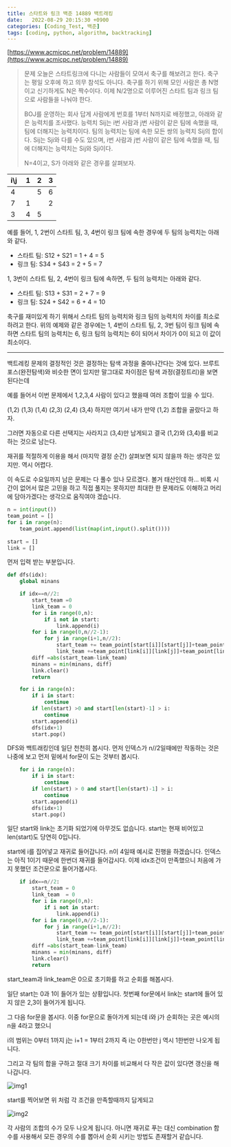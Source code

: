 ```yaml
---
title: 스타트와 링크 백준 14889 백트래킹
date:   2022-08-29 20:15:30 +0900
categories: [Coding_Test, 백준]
tags: [coding, python, algorithm, backtracking]
---
```


[https://www.acmicpc.net/problem/14889](https://www.acmicpc.net/problem/14889)

> 문제
> 오늘은 스타트링크에 다니는 사람들이 모여서 축구를 해보려고 한다. 축구는 평일 오후에 하고 의무 참석도 아니다. 축구를 하기 위해 모인 사람은 총 N명이고 신기하게도 N은 짝수이다. 이제 N/2명으로 이루어진 스타트 팀과 링크 팀으로 사람들을 나눠야 한다.
> 
> BOJ를 운영하는 회사 답게 사람에게 번호를 1부터 N까지로 배정했고, 아래와 같은 능력치를 조사했다. 능력치 Sij는 i번 사람과 j번 사람이 같은 팀에 속했을 때, 팀에 더해지는 능력치이다. 팀의 능력치는 팀에 속한 모든 쌍의 능력치 Sij의 합이다. Sij는 Sji와 다를 수도 있으며, i번 사람과 j번 사람이 같은 팀에 속했을 때, 팀에 더해지는 능력치는 Sij와 Sji이다.
> 
> N=4이고, S가 아래와 같은 경우를 살펴보자.

|i\j |1|2|3|
| :- | :- | :- | :- |
|4| |5|6|
|7|1| |2|
|3|4|5| |
예를 들어, 1, 2번이 스타트 팀, 3, 4번이 링크 팀에 속한 경우에 두 팀의 능력치는 아래와 같다.

- 스타트 팀: S12 + S21 = 1 + 4 = 5
- 링크 팀: S34 + S43 = 2 + 5 = 7

1, 3번이 스타트 팀, 2, 4번이 링크 팀에 속하면, 두 팀의 능력치는 아래와 같다.

- 스타트 팀: S13 + S31 = 2 + 7 = 9
- 링크 팀: S24 + S42 = 6 + 4 = 10

축구를 재미있게 하기 위해서 스타트 팀의 능력치와 링크 팀의 능력치의 차이를 최소로 하려고 한다. 위의 예제와 같은 경우에는 1, 4번이 스타트 팀, 2, 3번 팀이 링크 팀에 속하면 스타트 팀의 능력치는 6, 링크 팀의 능력치는 6이 되어서 차이가 0이 되고 이 값이 최소이다.

-----

백트레킹 문제의 결정적인 것은 결정하는 탐색 과정을 줄여나간다는 것에 있다. 브루트포스(완전탐색)와 비슷한 면이 있지만 말그대로 차이점은 탐색 과정(결정트리)을 보면 된다는데

예를 들어서 이번 문제에서 1,2,3,4 사람이 있다고 했을때 여러 조합이 있을 수 있다.

(1,2) (1,3) (1,4) (2,3) (2,4) (3,4) 하지만 여기서 내가 만약 (1,2) 조합을 골랐다고 하자.

그러면 자동으로 다른 선택지는 사라지고 (3,4)만 남게되고 결국 (1,2)와 (3,4)를 비교하는 것으로 남는다.

재귀를 적절하게 이용을 해서 (마지막 결정 순간) 살펴보면 되지 않을까 하는 생각은 있지만. 역시 어렵다.

이 속도로 수요일까지 남은 문제는 다 풀수 있나 모르겠다. 볼거 태산인데 하... 비록 시간이 없어서 많은 고민을 하고 직접 풀지는 못하지만 최대한 한 문제라도 이해하고 머리에 담아가겠다는 생각으로 움직여야 겠습니다.

```py
n = int(input())
team_point = []
for i in range(n):
    team_point.append(list(map(int,input().split())))
    
start = []
link = []
```
먼저 입력 받는 부분입니다.

```py
def dfs(idx):
    global minans

    if idx==n//2:
        start_team =0
        link_team = 0
        for i in range(0,n):
            if i not in start:
                link.append(i)
        for i in range(0,n//2-1):
            for j in range(i+1,n//2):
                start_team += team_point[start[i]][start[j]]+team_point[start[j]][start[i]]
                link_team +=team_point[link[i]][link[j]]+team_point[link[j]][link[i]]
        diff =abs(start_team-link_team)
        minans = min(minans, diff)
        link.clear()
        return

    for i in range(n):
        if i in start:
            continue
        if len(start) >0 and start[len(start)-1] > i:
            continue
        start.append(i)
        dfs(idx+1)
        start.pop()
```
DFS와 백트래킹인데 일단 천천히 봅시다. 먼저 인덱스가 n//2일때에만 작동하는 것은 나중에 보고 먼저 밑에서 for문이 도는 것부터 봅시다.

```py
    for i in range(n):
        if i in start:
            continue
        if len(start) > 0 and start[len(start)-1] > i:
            continue
        start.append(i)
        dfs(idx+1)
        start.pop()
```

일단 start와 link는 초기화 되었기에 아무것도 없습니다. start는 현재 비어있고 len(start)도 당연히 0입니다.

start에 i를 집어넣고 재귀로 들어갑니다. n이 4일때 예시로 진행을 하겠습니다. 인덱스는 아직 1이기 때문에 한번더 재귀를 들어갑시다. 이제 idx조건이 만족했으니 처음에 가지 못했던 조건문으로 들어가봅시다.

```py
    if idx==n//2:
        start_team = 0
        link_team  = 0
        for i in range(0,n):
            if i not in start:
                link.append(i)
        for i in range(0,n//2-1):
            for j in range(i+1,n//2):
                start_team += team_point[start[i]][start[j]]+team_point[start[j]][start[i]]
                link_team +=team_point[link[i]][link[j]]+team_point[link[j]][link[i]]
        diff =abs(start_team-link_team)
        minans = min(minans, diff)
        link.clear()
        return
```

start_team과 link_team은 0으로 초기화를 하고 순회를 해봅시다.

일단 start는 0과 1이 들어가 있는 상황입니다. 첫번째 for문에서 link는 start에 들어 있지 않은 2,3이 들어가게 됩니다.

그 다음 for문을 봅시다. 이중 for문으로 돌아가게 되는데 i와 j가 순회하는 곳은 예시의 n을 4라고 했으니

i의 범위는 0부터 1까지 j는 i+1 = 1부터 2까지 즉 i는 0한번만 j 역시 1한번만 나오게 됩니다.

그리고 각 팀의 합을 구하고 절대 크기 차이를 비교해서 다 작은 값이 있다면 갱신을 해 나갑니다.

![img1](https://user-images.githubusercontent.com/85277660/211151802-5843119c-2f83-4db3-9692-a79d97d82e6f.png)

start를 찍어보면 위 처럼 각 조건을 만족할때까지 담게되고

![img2](https://user-images.githubusercontent.com/85277660/211151813-d43f6125-f94d-41a6-9f7d-77d85d844e56.png)

각 사람의 조합의 수가 모두 나오게 됩니다. 아니면 재귀로 푸는 대신 combination 함수를 사용해서 모든 경우의 수를 뽑아서 순회 시키는 방법도 존재할거 같습니다.